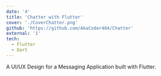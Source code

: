 ```yaml
---
date: '4'
title: 'Chatter with Flutter'
cover: './CoverChatter.png'
github: 'https://github.com/AkaCoder404/Chatter'
external: '1'
tech:
  - Flutter
  - Dart
---
```


A UI/UX Design for a Messaging Application built with Flutter.
